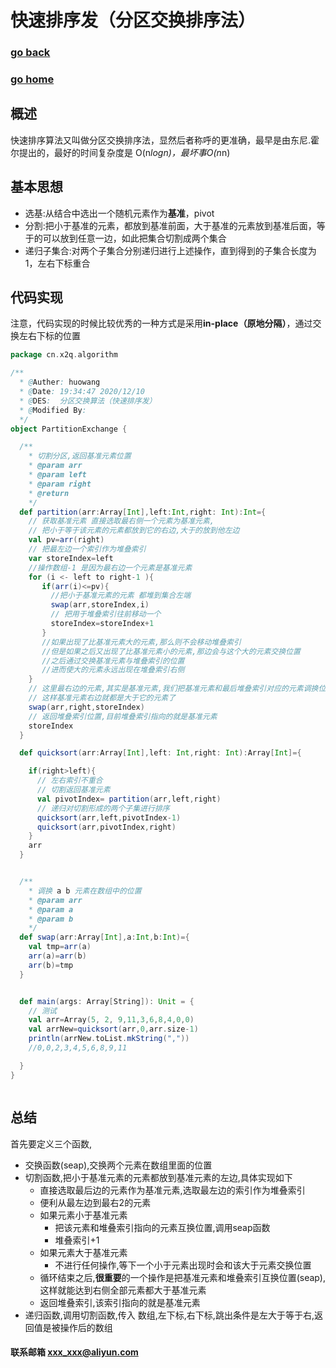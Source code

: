 # 快速排序发（分区交换排序法）
### [go back](/x2q/algorithm/algorithm)      
### [go home](/x2q)    

## 概述 
快速排序算法又叫做分区交换排序法，显然后者称呼的更准确，最早是由东尼.霍尔提出的，最好的时间复杂度是 O(n*logn)，最坏事O(n*n)
## 基本思想
+ 选基:从结合中选出一个随机元素作为**基准**，pivot
+ 分割:把小于基准的元素，都放到基准前面，大于基准的元素放到基准后面，等于的可以放到任意一边，如此把集合切割成两个集合
+ 递归子集合:对两个子集合分别递归进行上述操作，直到得到的子集合长度为1，左右下标重合
## 代码实现
注意，代码实现的时候比较优秀的一种方式是采用**in-place（原地分隔）**，通过交换左右下标的位置
                                                               
                                                              
```scala
package cn.x2q.algorithm

/**
  * @Auther: huowang
  * @Date: 19:34:47 2020/12/10
  * @DES:  分区交换算法（快速排序发）
  * @Modified By:
  */
object PartitionExchange {

  /**
    * 切割分区,返回基准元素位置
    * @param arr
    * @param left
    * @param right
    * @return
    */
  def partition(arr:Array[Int],left:Int,right: Int):Int={
    // 获取基准元素 直接选取最右侧一个元素为基准元素,
    // 把小于等于该元素的元素都放到它的右边,大于的放到他左边
    val pv=arr(right)
    // 把最左边一个索引作为堆叠索引
    var storeIndex=left
    //操作数组-1 是因为最右边一个元素是基准元素
    for (i <- left to right-1 ){
       if(arr(i)<=pv){
         //把小于基准元素的元素 都堆到集合左端
         swap(arr,storeIndex,i)
         // 把用于堆叠索引往前移动一个
         storeIndex=storeIndex+1
       }
       //如果出现了比基准元素大的元素,那么则不会移动堆叠索引
       //但是如果之后又出现了比基准元素小的元素,那边会与这个大的元素交换位置
       //之后通过交换基准元素与堆叠索引的位置
       //进而使大的元素永远出现在堆叠索引右侧
    }
    // 这里最右边的元素,其实是基准元素,我们把基准元素和最后堆叠索引对应的元素调换位置
    // 这样基准元素右边就都是大于它的元素了
    swap(arr,right,storeIndex)
    // 返回堆叠索引位置,目前堆叠索引指向的就是基准元素
    storeIndex
  }

  def quicksort(arr:Array[Int],left: Int,right: Int):Array[Int]={

    if(right>left){
      // 左右索引不重合
      // 切割返回基准元素
      val pivotIndex= partition(arr,left,right)
      // 递归对切割形成的两个子集进行排序
      quicksort(arr,left,pivotIndex-1)
      quicksort(arr,pivotIndex,right)
    }
    arr
  }


  /**
    * 调换 a b 元素在数组中的位置
    * @param arr
    * @param a
    * @param b
    */
  def swap(arr:Array[Int],a:Int,b:Int)={
    val tmp=arr(a)
    arr(a)=arr(b)
    arr(b)=tmp
  }


  def main(args: Array[String]): Unit = {
    // 测试
    val arr=Array(5, 2, 9,11,3,6,8,4,0,0)
    val arrNew=quicksort(arr,0,arr.size-1)
    println(arrNew.toList.mkString(","))
    //0,0,2,3,4,5,6,8,9,11

  }
}



```
 
## 总结 
首先要定义三个函数,
+ 交换函数(seap),交换两个元素在数组里面的位置
+ 切割函数,把小于基准元素的元素都放到基准元素的左边,具体实现如下
    + 直接选取最后边的元素作为基准元素,选取最左边的索引作为堆叠索引
    + 便利从最左边到最右2的元素
    + 如果元素小于基准元素
        + 把该元素和堆叠索引指向的元素互换位置,调用seap函数
        + 堆叠索引+1
    + 如果元素大于基准元素
        + 不进行任何操作,等下一个小于元素出现时会和该大于元素交换位置    
    + 循环结束之后,**很重要**的一个操作是把基准元素和堆叠索引互换位置(seap),这样就能达到右侧全部元素都大于基准元素
    + 返回堆叠索引,该索引指向的就是基准元素
+ 递归函数,调用切割函数,传入 数组,左下标,右下标,跳出条件是左大于等于右,返回值是被操作后的数组        

#### 联系邮箱 xxx_xxx@aliyun.com